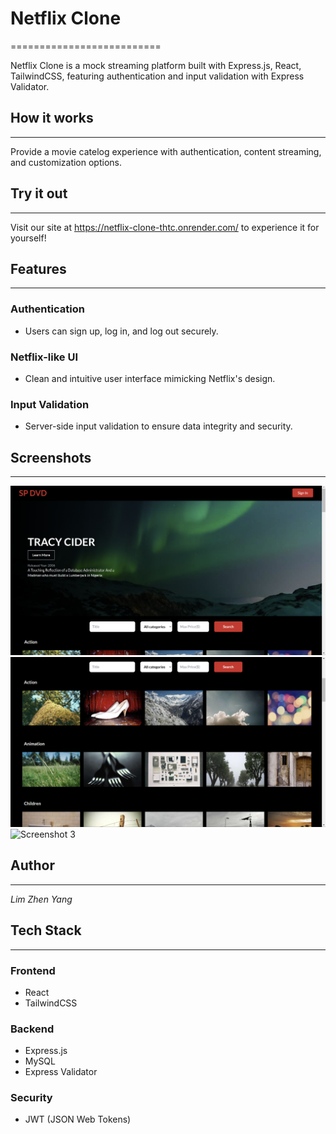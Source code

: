 # **Netflix Clone**
==========================

Netflix Clone is a mock streaming platform built with Express.js, React, TailwindCSS, featuring authentication and input validation with Express Validator.

## How it works
---------------

Provide a movie catelog experience with authentication, content streaming, and customization options.

## Try it out
------------

Visit our site at https://netflix-clone-thtc.onrender.com/ to experience it for yourself!

## Features
----------

### Authentication

* Users can sign up, log in, and log out securely.

### Netflix-like UI

* Clean and intuitive user interface mimicking Netflix's design.

### Input Validation

* Server-side input validation to ensure data integrity and security.

## Screenshots
----------

![Screenshot 1](demo/home-page.png)
![Screenshot 2](demo/search-page.png)
![Screenshot 3](demo/rating-page.png)

## Author
----------

*Lim Zhen Yang*

## Tech Stack
---------------

### Frontend

* React
* TailwindCSS

### Backend

* Express.js
* MySQL
* Express Validator

### Security

* JWT (JSON Web Tokens)
